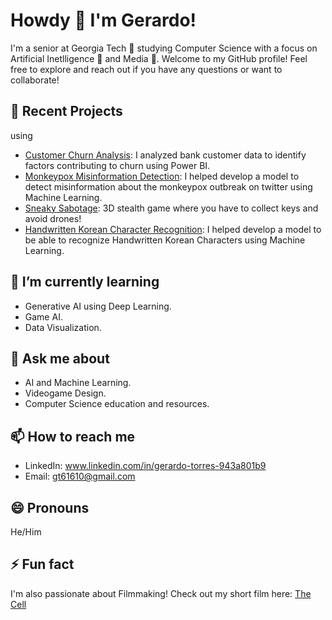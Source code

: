 <!--
**gerardo712/gerardo712** is a ✨ _special_ ✨ repository because its `README.md` (this file) appears on your GitHub profile.

Here are some ideas to get you started:

- 🔭 I’m currently working on 
- 🌱 I’m currently learning ...
- 👯 I’m looking to collaborate on ...
- 🤔 I’m looking for help with ...
- 💬 Ask me about ...
- 📫 How to reach me: ...
- 😄 Pronouns: ...
- ⚡ Fun fact: ...
-->
# Howdy 👋 I'm Gerardo!

I'm a senior at Georgia Tech 🐝 studying Computer Science with a focus on Artificial Inetlligence 🤖 and Media 🎥. Welcome to my GitHub profile! Feel free to explore and reach out if you have any questions or want to collaborate!

## 🔭 Recent Projects
 using 
- [Customer Churn Analysis](https://github.com/gerardo712/data_projects): I analyzed bank customer data to identify factors contributing to churn using Power BI.
- [Monkeypox Misinformation Detection](https://github.gatech.edu/pages/dgould9/Twitter-bot-detection/): I helped develop a model to detect misinformation about the monkeypox outbreak on twitter using Machine Learning.
- [Sneaky Sabotage](https://maxeverest.dev/drone_escape/): 3D stealth game where you have to collect keys and avoid drones!
- [Handwritten Korean Character Recognition](link): I helped develop a model to be able to recognize Handwritten Korean Characters using Machine Learning.

## 🌱 I’m currently learning

- Generative AI using Deep Learning.
- Game AI.
- Data Visualization.

## 💬 Ask me about

- AI and Machine Learning.
- Videogame Design.
- Computer Science education and resources.

## 📫 How to reach me

- LinkedIn: www.linkedin.com/in/gerardo-torres-943a801b9
- Email: gt61610@gmail.com

## 😄 Pronouns

He/Him

## ⚡ Fun fact

I'm also passionate about Filmmaking! Check out my short film here: [The Cell](https://campusmoviefest.com/movies/99082-the-cell)
